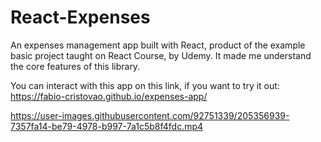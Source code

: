 # React-Expenses
An expenses management app built with React, product of the example basic project taught on React Course, by Udemy. It made me understand the core features of this library.

You can interact with this app on this link, if you want to try it out:
https://fabio-cristovao.github.io/expenses-app/


https://user-images.githubusercontent.com/92751339/205356939-7357fa14-be79-4978-b997-7a1c5b8f4fdc.mp4

